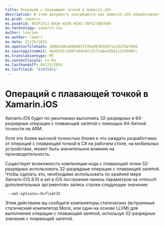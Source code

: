 ```yaml
---
title: Операций с плавающей точкой в Xamarin.iOS
description: В этом документе описываются как Xamarin.iOS обрабатывает 32-разрядных и 64-разрядных точность вычислений с плавающей запятой и связанные влияют на производительность.
ms.prod: xamarin
ms.assetid: 003F25C1-B430-4339-9C95-7DF527EBC699
ms.technology: xamarin-ios
author: lobrien
ms.author: laobri
ms.date: 11/25/2015
ms.openlocfilehash: 28002ddbab80445757be907b5d9f1cc02fdefd9d
ms.sourcegitcommit: 4b402d1c508fa84e4fc3171a6e43b811323948fc
ms.translationtype: MT
ms.contentlocale: ru-RU
ms.lasthandoff: 04/23/2019
ms.locfileid: "61035451"
---
```

# <a name="floating-point-operations-in-xamarinios"></a>Операций с плавающей точкой в Xamarin.iOS

Xamarin.iOS будет по умолчанию выполнять 32-разрядных и 64-разрядные операции с плавающей запятой с помощью 64-битной точности на ARM.  

Хотя это более высокой точностью ближе к что ожидать разработчики от операций с плавающей точкой в C# на рабочем столе, на мобильных устройствах, может быть значительное влияние на производительность.

Существует возможность компиляции кода с плавающей точки 32-разрядных использовать 32-разрядные операции с плавающей запятой.  Чтобы сделать это, необходимо использовать по крайней мере Xamarin.iOS 8.10 и set в iOS построения панель параметров на «mtouch дополнительных аргументов» запись строки следующее значение:

     --aot-options=-O=float32

Этим действием вы сообщите компиляторы статических (встроенные статический компилятор Mono, или один на основе LLVM) для выполнения операции с плавающей запятой, используя 32-разрядных значения с плавающей запятой.
